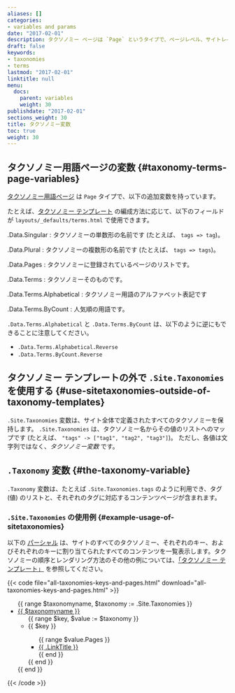 ```yaml
---
aliases: []
categories:
- variables and params
date: "2017-02-01"
description: タクソノミー ページは `Page` というタイプで、ページレベル、サイトレベル、リストレベルのすべての変数が利用可能です。ただし、タクソノミー用語テンプレートは、そのテンプレートで利用可能な追加の変数を持っています。
draft: false
keywords:
- taxonomies
- terms
lastmod: "2017-02-01"
linktitle: null
menu:
  docs:
    parent: variables
    weight: 30
publishdate: "2017-02-01"
sections_weight: 30
title: タクソノミー変数
toc: true
weight: 30
---
```


## タクソノミー用語ページの変数 {#taxonomy-terms-page-variables}

[タクソノミー用語ページ][taxonomytemplates] は `Page` タイプで、以下の追加変数を持っています。

たとえば、[タクソノミー テンプレート][taxonomytemplates] の編成方法に応じて、以下のフィールドが `layouts/_defaults/terms.html` で使用できます。

.Data.Singular
: タクソノミーの単数形の名前です (たとえば、 `tags => tag`)。

.Data.Plural
: タクソノミーの複数形の名前です (たとえば、 `tags => tags`)。

.Data.Pages
: タクソノミーに登録されているページのリストです。

.Data.Terms
: タクソノミーそのものです。

.Data.Terms.Alphabetical
: タクソノミー用語のアルファベット表記です

.Data.Terms.ByCount
: 人気順の用語です。

`.Data.Terms.Alphabetical` と `.Data.Terms.ByCount` は、以下のように逆にもできることに注意してください。

* `.Data.Terms.Alphabetical.Reverse`
* `.Data.Terms.ByCount.Reverse`

## タクソノミー テンプレートの外で `.Site.Taxonomies` を使用する {#use-sitetaxonomies-outside-of-taxonomy-templates}

`.Site.Taxonomies` 変数は、サイト全体で定義されたすべてのタクソノミーを保持します。 `.Site.Taxonomies` は、タクソノミー名からその値のリストへのマップです (たとえば、 `"tags" -> ["tag1", "tag2", "tag3"]`)。 ただし、各値は文字列ではなく、*タクソノミー変数* です。

## `.Taxonomy` 変数 {#the-taxonomy-variable}

`.Taxonomy` 変数は、たとえば `.Site.Taxonomies.tags` のように利用でき、タグ (値) のリストと、それぞれのタグに対応するコンテンツページが含まれます。

### `.Site.Taxonomies` の使用例 {#example-usage-of-sitetaxonomies}

以下の [パーシャル][partials] は、サイトのすべてのタクソノミー、それぞれのキー、およびそれぞれのキーに割り当てられたすべてのコンテンツを一覧表示します。タクソノミーの順序とレンダリング方法のその他の例については、[「タクソノミー テンプレート」][taxonomytemplates] を参照してください。

{{< code file="all-taxonomies-keys-and-pages.html" download="all-taxonomies-keys-and-pages.html" >}}
<section>
  <ul>
    {{ range $taxonomyname, $taxonomy := .Site.Taxonomies }}
      <li><a href="{{ "/" | relLangURL}}{{ $taxonomyname | urlize }}">{{ $taxonomyname }}</a>
        <ul>
          {{ range $key, $value := $taxonomy }}
          <li> {{ $key }} </li>
                <ul>
                {{ range $value.Pages }}
                    <li><a href="{{ .Permalink}}"> {{ .LinkTitle }} </a> </li>
                {{ end }}
                </ul>
          {{ end }}
        </ul>
      </li>
    {{ end }}
  </ul>
</section>
{{< /code >}}

[partials]: /templates/partials/
[taxonomytemplates]: /templates/taxonomy-templates/
